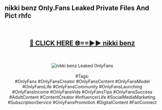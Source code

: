 <h2>nikki benz Only.Fans Leaked Private Files And Pict rhfc</h2>
<br>
<div align="center">
<h2><a href="https://mediafiles.top/nikki_benz" rel="nofollow">🔴 CLICK HERE 🌐==►► nikki benz</a></h2>
<br>
<br>
<a href="https://mediafiles.top/nikki_benz" rel="nofollow" data-target="animated-image.originalLink"><img src="https://i.ibb.co.com/WyWwxjT/player-gif2.gif" alt="nikki benz Leaked OnlyFans" style="max-width: 100%; display: inline-block;" data-target="animated-image.originalImage"></a>
<br><br>
#Tags:
<br>
#OnlyFans #OnlyFansCreator #OnlyFansContent #OnlyFansModel #OnlyFansLife #OnlyFansCommunity #OnlyFansLaunching #OnlyFansIncome #OnlyFansVids #OnlyFansTips #OnlyFansSuccess #AdultContent #ContentCreator #InfluencerLife #SocialMediaMarketing #SubscriptionService #OnlyFansPromotion #DigitalContent #FanConnect
</div>
<br>